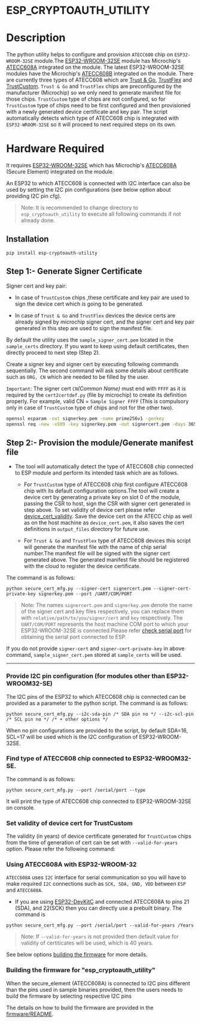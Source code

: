 # ESP_CRYPTOAUTH_UTILITY

# Description
 The python utility helps to configure and provision `ATECC608` chip on `ESP32-WROOM-32SE` module.The [ESP32-WROOM-32SE](https://www.espressif.com/sites/default/files/documentation/esp32-wroom-32se_datasheet_en.pdf) module has Microchip's [ATECC608A](https://www.microchip.com/wwwproducts/en/ATECC608A) integrated on the module. The latest ESP32-WROOM-32SE modules have the Microchip's [ATECC608B](https://www.microchip.com/en-us/products/security-ics/trust-platform/trust-and-go) integrated on the module.
    There are currently three types of ATECC608 which are [Trust & Go](https://www.microchip.com/wwwproducts/en/ATECC608A-TNGTLS), [TrustFlex](https://www.microchip.com/wwwproducts/en/ATECC608A-TFLXTLS) and [TrustCustom](https://www.microchip.com/wwwproducts/en/ATECC608A). `Trust & Go` and `TrustFlex` chips are preconfigured by the manufacturer (Microchip) so we only need to generate manifest file for those chips. `TrustCustom` type of chips are not configured, so for `TrustCustom` type of chips need to be first configured and then provisioned with a newly  generated device certificate and key pair. The script automatically detects which type of ATECC608 chip is integrated with `ESP32-WROOM-32SE` so it will proceed to next required steps on its own.

# Hardware Required
It requires [ESP32-WROOM-32SE](https://www.espressif.com/sites/default/files/documentation/esp32-wroom-32se_datasheet_en.pdf) which has Microchip's [ATECC608A](https://www.microchip.com/wwwproducts/en/ATECC608A) (Secure Element) integrated on the module.

An ESP32 to which ATECC608 is connected with I2C interface can also be used by setting the I2C pin configurations (see below option about providing I2C pin cfg).

> Note: It is recommended to change directory to `esp_cryptoauth_utility` to execute all following commands if not already done.

## Installation

```
pip install esp-cryptoauth-utility
```

## Step 1:- Generate Signer Certificate

Signer cert and key pair:
* In case of `TrustCustom` chips ,these certificate and key pair are used to sign the device cert which is going to be generated.

* In case of `Trust & Go` and `TrustFlex` devices the device certs are already signed by microchip signer cert, and the signer cert and key pair generated in this step are used to sign the manifest file.

By default the utility uses the `sample_signer_cert.pem` located in the `sample_certs` directory. If you want to keep using default certificates, then directly proceed to next step (Step 2).

Create a signer key and signer cert by executing following commands sequentially. The second command will ask some details about certificate such as `ORG, CN` which are needed to be filled by the user.

 `Important`: The signer cert `CN`_(Common Name)_ must end with `FFFF` as it is required by the `cert2certdef.py` (file by microchip) to create its definition properly. For example, valid CN = `Sample Signer FFFF` (This is compulsory only in case of `TrustCustom` type of chips and not for the other two).

```bash
openssl ecparam -out signerkey.pem -name prime256v1 -genkey
openssl req -new -x509 -key signerkey.pem -out signercert.pem -days 365
```

## Step 2:- Provision the module/Generate manifest file

*   The tool will automatically detect the type of ATECC608 chip connected to ESP module and perform its intended task which are as follows.

    * For `TrustCustom` type of ATECC608 chip first configure ATECC608 chip with its default configuration options.The tool will create a device cert by generating a private key on slot 0 of the module, passing the CSR to host, sign the CSR with signer cert generated in step above. To set validity of device cert please refer [device_cert_validity](README.md#set-validity-of-device-cert-for-trustcustom). Save the device cert on the ATECC chip as well as on the host machine as `device_cert.pem`, it also saves the cert definitions in `output_files` directory for future use.

    * For `Trust & Go` and `TrustFlex` type of ATECC608 devices this script will generate the manifest file with the name of chip serial number.The manifest file will be signed with the signer cert generated above. The generated manifest file should be registered with the cloud to register the device certificate.

The command is as follows:

```
python secure_cert_mfg.py --signer-cert signercert.pem --signer-cert-private-key signerkey.pem --port /UART/COM/PORT
```

> Note: The names `signercert.pem` and `signerkey.pem` denote the name of the signer cert and key files respectively, you can replace them with `relative/path/to/you/signer/cert` and `key` respectively. The `UART/COM/PORT` represents the host machine COM port to which your ESP32-WROOM-32SE is connected.Please refer [check serial port](https://docs.espressif.com/projects/esp-idf/en/latest/esp32/get-started/establish-serial-connection.html#check-port-on-windows) for obtaining the serial port connected to ESP.

If you do not provide `signer-cert` and `signer-cert-private-key` in above command, `sample_signer_cert.pem` stored at `sample_certs` will be used.

---
### Provide I2C pin configuration (for modules other than ESP32-WROOM32-SE)
The I2C pins of the ESP32 to which ATECC608 chip is connected can be provided as a parameter to the python script.
The command is as follows:
```
python secure_cert_mfg.py --i2c-sda-pin /* SDA pin no */ --i2c-scl-pin /* SCL pin no */ /* + other options */
```
When no pin configurations are provided to the script, by default SDA=16, SCL=17 will be used which is the I2C configuration of ESP32-WROOM-32SE.

### Find type of ATECC608 chip connected to ESP32-WROOM32-SE.

The command is as follows:
```
python secure_cert_mfg.py --port /serial/port --type
```
It will print the type of ATECC608 chip connected to ESP32-WROOM-32SE on console.

### Set validity of device cert for TrustCustom
The validity (in years) of device certificate generated for `TrustCustom` chips from the time of generation of cert can be set with `--valid-for-years` option. Please refer the following command:
### Using ATECC608A with ESP32-WROOM-32
`ATECC608A` uses `I2C` interface for serial communication so you will have to make required `I2C` connections such as `SCK, SDA, GND, VDD` between `ESP` and `ATECC608A`.
* If you are using [ESP32-DevKitC](https://www.espressif.com/en/products/devkits/esp32-devkitc/resources) and connected ATECC608A to pins 21 (SDA), and 22(SCK) then you can directly use a prebuilt binary. The command is
```
python secure_cert_mfg.py --port /serial/port --valid-for-years /Years
```

>Note: If `--valid-for-years` is not provided then default value for validity of certiticates will be used, which is 40 years.


See below options [building the firmware](./README.md#building-the-firmware-for-esp_cryptoauth_utility) for more details.

### Building the firmware for "esp_cryptoauth_utility"
When the secure_element (ATECC608A) is connected to I2C pins different than the pins used in sample binaries provided, then the users needs to build the firmware by selecting respective I2C pins

The details on how to build the firmware are provided in the [firmware/README](firmware/README.md).
